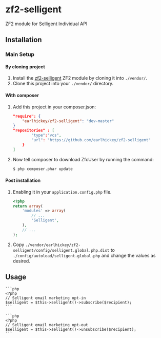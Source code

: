 zf2-selligent
=============

ZF2 module for Selligent Individual API


Installation
------------

### Main Setup

#### By cloning project

1. Install the [zf2-selligent](https://github.com/earlhickey/zf2-selligent) ZF2 module
   by cloning it into `./vendor/`.
2. Clone this project into your `./vendor/` directory.

#### With composer

1. Add this project in your composer.json:

    ```json
    "require": {
        "earlhickey/zf2-selligent": "dev-master"
    }
    "repositories" : [
            "type":"vcs",
            "url": "https://github.com/earlhickey/zf2-selligent"
        }
    ]
    ```

2. Now tell composer to download ZfcUser by running the command:

    ```bash
    $ php composer.phar update
    ```

#### Post installation

1. Enabling it in your `application.config.php` file.

    ```php
    <?php
    return array(
        'modules' => array(
            // ...
            'Selligent',
        ),
        // ...
    );
    ```
2. Copy `./vendor/earlhickey/zf2-selligent/config/selligent.global.php.dist` to `./config/autoload/selligent.global.php` and change the values as desired.


Usage
-----

    ```php
    <?php
    // Selligent email marketing opt-in
    $selligent = $this->selligent()->subscribe($recipient);
    ```

    ```php
    <?php
    // Selligent email marketing opt-out
    $selligent = $this->selligent()->unsubscribe($recipient);
    ```


